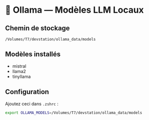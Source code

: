 # 🧠 Ollama — Modèles LLM Locaux

## Chemin de stockage
`/Volumes/T7/devstation/ollama_data/models`

## Modèles installés
- mistral
- llama2
- tinyllama

## Configuration
Ajoutez ceci dans `.zshrc` :
```bash
export OLLAMA_MODELS=/Volumes/T7/devstation/ollama_data/models